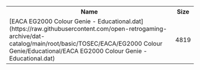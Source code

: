 <table>
<tr><th>Name</th><th>Size</th></tr>
<tr><td>
[EACA EG2000 Colour Genie - Educational.dat](https://raw.githubusercontent.com/open-retrogaming-archive/dat-catalog/main/root/basic/TOSEC/EACA/EG2000 Colour Genie/Educational/EACA EG2000 Colour Genie - Educational.dat)
</td><td>4819</td></tr>
</table>
